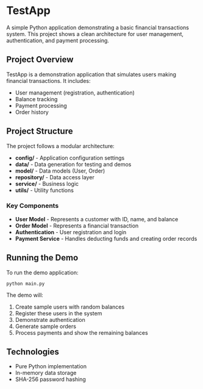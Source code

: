 # TestApp

A simple Python application demonstrating a basic financial transactions system. This project shows a clean architecture for user management, authentication, and payment processing.

## Project Overview

TestApp is a demonstration application that simulates users making financial transactions. It includes:

- User management (registration, authentication)
- Balance tracking
- Payment processing
- Order history

## Project Structure

The project follows a modular architecture:

- **config/** - Application configuration settings
- **data/** - Data generation for testing and demos
- **model/** - Data models (User, Order)
- **repository/** - Data access layer
- **service/** - Business logic
- **utils/** - Utility functions

### Key Components

- **User Model** - Represents a customer with ID, name, and balance
- **Order Model** - Represents a financial transaction
- **Authentication** - User registration and login
- **Payment Service** - Handles deducting funds and creating order records

## Running the Demo

To run the demo application:

```
python main.py
```

The demo will:

1. Create sample users with random balances
2. Register these users in the system
3. Demonstrate authentication
4. Generate sample orders
5. Process payments and show the remaining balances

## Technologies

- Pure Python implementation
- In-memory data storage
- SHA-256 password hashing
